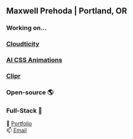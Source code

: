 ## Maxwell Prehoda | Portland, OR
### Working on...
### [Cloudticity](https://www.cloudticity.com/home)
### [AI CSS Animations](https://www.aicssanimations.com/)
### [Clipr](https://clipr.pro/)
### Open-source 🌎
### Full-Stack 🤹
🧑 [Portfolio](https://maxprehoda.info) <br>
📫 [Email](mailto:maxprehoda@gmail.com) <br>

<!--
**MaxPrehoda/MaxPrehoda** is a ✨ _special_ ✨ repository because its `README.md` (this file) appears on your GitHub profile.

